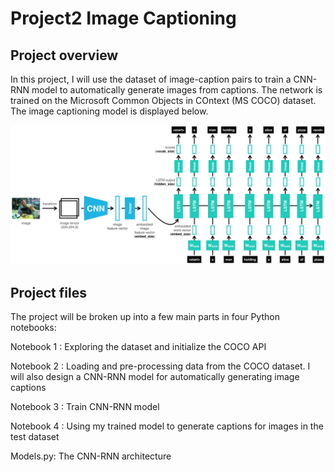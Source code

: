# Project2 Image Captioning

## Project overview
In this project, I will use the dataset of image-caption pairs to train a CNN-RNN model to automatically generate images from captions. The network is trained on the Microsoft Common Objects in COntext (MS COCO) dataset. The image captioning model is displayed below.

![image](https://github.com/tomanick/Udacity-Computer-Vision/blob/master/Project2_image_captioning/images/encoder-decoder.png)

## Project files
The project will be broken up into a few main parts in four Python notebooks:

Notebook 1 : Exploring the dataset and initialize the COCO API

Notebook 2 : Loading and pre-processing data from the COCO dataset. I will also design a CNN-RNN model for automatically generating image captions

Notebook 3 : Train CNN-RNN model

Notebook 4 : Using my trained model to generate captions for images in the test dataset

Models.py: The CNN-RNN architecture
